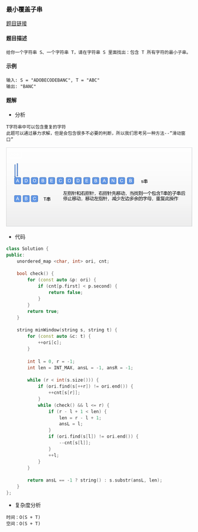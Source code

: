 ### 最小覆盖子串

<a href="https://leetcode-cn.com/problems/minimum-window-substring/">题目链接</a>

#### 题目描述

```
给你一个字符串 S、一个字符串 T，请在字符串 S 里面找出：包含 T 所有字符的最小子串。
```

#### 示例

```
输入: S = "ADOBECODEBANC", T = "ABC"
输出: "BANC"
```

#### 题解

+ 分析

```
T字符串中可以包含重复的字符
此题可以通过暴力求解，但是会包含很多不必要的判断，所以我们思考另一种方法--“滑动窗口”
```

![023_1](img/023_1.gif)

+ 代码

```c++
class Solution {
public:
    unordered_map <char, int> ori, cnt;

    bool check() {
        for (const auto &p: ori) {
            if (cnt[p.first] < p.second) {
                return false;
            }
        }
        return true;
    }

    string minWindow(string s, string t) {
        for (const auto &c: t) {
            ++ori[c];
        }

        int l = 0, r = -1;
        int len = INT_MAX, ansL = -1, ansR = -1;

        while (r < int(s.size())) {
            if (ori.find(s[++r]) != ori.end()) {
                ++cnt[s[r]];
            }
            while (check() && l <= r) {
                if (r - l + 1 < len) {
                    len = r - l + 1;
                    ansL = l;
                }
                if (ori.find(s[l]) != ori.end()) {
                    --cnt[s[l]];
                }
                ++l;
            }
        }

        return ansL == -1 ? string() : s.substr(ansL, len);
    }
};
```

+ 复杂度分析

```
时间：O(S + T)
空间：O(S + T)
```

